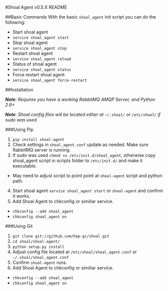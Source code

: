 #Shoal Agent v0.5.X README

##Basic Commands
With the basic `shoal_agent` init script you can do the following:
- Start shoal agent
 - `service shoal_agent start`
- Stop shoal agent
 - `service shoal_agent stop` 
- Restart shoal agent
 - `service shoal_agent reload` 
- Status of shoal agent
 - `service shoal_agent status` 
- Force restart shoal agent
 - `service shoal_agent force-restart`

##Installation

 _**Note**: Requires you have a working RabbitMQ AMQP Server, and Python 2.6+_

_**Note**: Shoal config files will be located either at `~/.shoal/` or `/etc/shoal/` if sudo was used_

###Using Pip

1. `pip install shoal-agent`
2. Check settings in `shoal_agent.conf` update as needed. Make sure RabbitMQ server is running.
3. If sudo was used `chmod +x /etc/init.d/shoal_agent`, otherwise copy shoal_agent script in scripts folder to `/etc/init.d/` and make it executable.
 - May need to adjust script to point point at `shoal-agent` script and python path.

4. Start shoal agent `service shoal_agent start` or `shoal-agent` and confirm it works.
5. Add Shoal Agent to chkconfig or similiar service. 
 - `chkconfig --add shoal_agent`
 - `chkconfig shoal_agent on` 

###Using Git
1. `git clone git://github.com/hep-gc/shoal.git`
2. `cd shoal/shoal-agent/`
3. `python setup.py install`
4. Adjust config file located at `/etc/shoal/shoal_agent.conf` or `~/.shoal/shoal_agent.conf`
5. Confirm `shoal-agent` runs.
6. Add Shoal Agent to chkconfig or similiar service. 
 - `chkconfig --add shoal_agent`
 - `chkconfig shoal_agent on`
